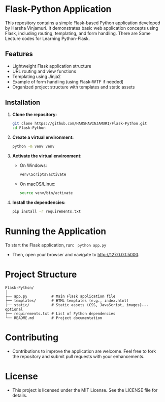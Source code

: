 # Flask-Python Application

This repository contains a simple Flask-based Python application developed by Harsha Vinjamuri. It demonstrates basic web application concepts using Flask, including routing, templating, and form handling.
There are Some Lecture codes for Learning Python-Flask.

## Features

- Lightweight Flask application structure
- URL routing and view functions
- Templating using Jinja2
- Example of form handling (using Flask-WTF if needed)
- Organized project structure with templates and static assets

## Installation

1. **Clone the repository:**

   ```bash
   git clone https://github.com/HARSHAVINJAMURI/Flask-Python.git
   cd Flask-Python
2. **Create a virtual environment:**

   ```bash
   python -m venv venv
3. **Activate the virtual environment:**

    - On Windows:
      ```bash
      venv\Scripts\activate
    - On macOS/Linux:
      ```bash
      source venv/bin/activate
4. **Install the dependencies:**

     ```bash
     pip install -r requirements.txt
# Running the Application
To start the Flask application, run:
    ```
    python app.py```
- Then, open your browser and navigate to http://127.0.0.1:5000.

# Project Structure
```
Flask-Python/
│
├── app.py           # Main Flask application file
├── templates/       # HTML templates (e.g., index.html)
├── static/          # Static assets (CSS, JavaScript, images)--- optional
├── requirements.txt # List of Python dependencies
└── README.md        # Project documentation
```

# Contributing
- Contributions to improve the application are welcome. Feel free to fork the repository and submit pull requests with your enhancements.

# License
- This project is licensed under the MIT License. See the LICENSE file for details.
